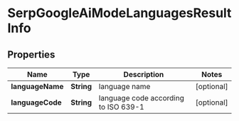 # SerpGoogleAiModeLanguagesResultInfo


## Properties

| Name | Type | Description | Notes |
|------------ | ------------- | ------------- | -------------|
**languageName** | **String** | language name |[optional]|
**languageCode** | **String** | language code according to ISO 639-1 |[optional]|